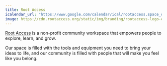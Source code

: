 ```yaml
---
title: Root Access
icalendar_url: "https://www.google.com/calendar/ical/rootaccess.space_ogg77tvbshkka7omshau173oq4%40group.calendar.google.com/public/basic.ics"
image: https://cdn.rootaccess.org/static/img/branding/rootaccess-logo-color-negative.e0f6a58fcc99.svg
---
```


[Root Access](https://rootaccess.org/) is a non-profit community workspace that empowers people to explore, learn, and grow.

Our space is filled with the tools and equipment you need to bring your ideas to life, and our community is filled with people that will make you feel like you belong.
